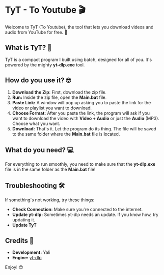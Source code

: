 # **TyT \- To Youtube 🎬**

Welcome to TyT (To Youtube), the tool that lets you download videos and audio from YouTube for free. 💯

## **What is TyT? 🤔**

TyT is a compact program I built using batch, designed for all of you. It's powered by the mighty **yt-dlp.exe** tool.

## **How do you use it? 🤓**

1. **Download the Zip:** First, download the zip file.  
2. **Run:** Inside the zip file, open the **Main.bat** file.  
3. **Paste Link:** A window will pop up asking you to paste the link for the video or playlist you want to download.  
4. **Choose Format:** After you paste the link, the program will ask if you want to download the video with **Video \+ Audio** or just the **Audio** (MP3). Choose what you want.  
5. **Download:** That's it. Let the program do its thing. The file will be saved to the same folder where the **Main.bat** file is located.

## **What do you need? 💻**

For everything to run smoothly, you need to make sure that the **yt-dlp.exe** file is in the same folder as the **Main.bat** file\!

## **Troubleshooting 🛠️**

If something's not working, try these things:

* **Check Connection:** Make sure you're connected to the internet.  
* **Update yt-dlp:** Sometimes yt-dlp needs an update. If you know how, try updating it.  
* **Update TyT**

## **Credits 🙏**

* **Development:** Yali  
* **Engine:** [yt-dlp](https://github.com/yt-dlp/yt-dlp)

Enjoy\! 😊
